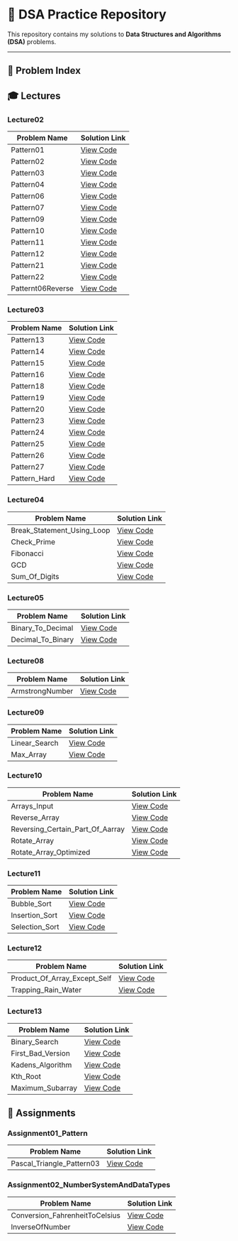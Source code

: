 # 📘 DSA Practice Repository

This repository contains my solutions to **Data Structures and Algorithms (DSA)** problems.

---

## 📑 Problem Index

## 🎓 Lectures

### Lecture02

| Problem Name | Solution Link |
|--------------|---------------|
| Pattern01 | [View Code](src/Lecture02/Pattern01.java) |
| Pattern02 | [View Code](src/Lecture02/Pattern02.java) |
| Pattern03 | [View Code](src/Lecture02/Pattern03.java) |
| Pattern04 | [View Code](src/Lecture02/Pattern04.java) |
| Pattern06 | [View Code](src/Lecture02/Pattern06.java) |
| Pattern07 | [View Code](src/Lecture02/Pattern07.java) |
| Pattern09 | [View Code](src/Lecture02/Pattern09.java) |
| Pattern10 | [View Code](src/Lecture02/Pattern10.java) |
| Pattern11 | [View Code](src/Lecture02/Pattern11.java) |
| Pattern12 | [View Code](src/Lecture02/Pattern12.java) |
| Pattern21 | [View Code](src/Lecture02/Pattern21.java) |
| Pattern22 | [View Code](src/Lecture02/Pattern22.java) |
| Patternt06Reverse | [View Code](src/Lecture02/Patternt06Reverse.java) |


### Lecture03

| Problem Name | Solution Link |
|--------------|---------------|
| Pattern13 | [View Code](src/Lecture03/Pattern13.java) |
| Pattern14 | [View Code](src/Lecture03/Pattern14.java) |
| Pattern15 | [View Code](src/Lecture03/Pattern15.java) |
| Pattern16 | [View Code](src/Lecture03/Pattern16.java) |
| Pattern18 | [View Code](src/Lecture03/Pattern18.java) |
| Pattern19 | [View Code](src/Lecture03/Pattern19.java) |
| Pattern20 | [View Code](src/Lecture03/Pattern20.java) |
| Pattern23 | [View Code](src/Lecture03/Pattern23.java) |
| Pattern24 | [View Code](src/Lecture03/Pattern24.java) |
| Pattern25 | [View Code](src/Lecture03/Pattern25.java) |
| Pattern26 | [View Code](src/Lecture03/Pattern26.java) |
| Pattern27 | [View Code](src/Lecture03/Pattern27.java) |
| Pattern_Hard | [View Code](src/Lecture03/Pattern_Hard.java) |


### Lecture04

| Problem Name | Solution Link |
|--------------|---------------|
| Break_Statement_Using_Loop | [View Code](src/Lecture04/Break_Statement_Using_Loop.java) |
| Check_Prime | [View Code](src/Lecture04/Check_Prime.java) |
| Fibonacci | [View Code](src/Lecture04/Fibonacci.java) |
| GCD | [View Code](src/Lecture04/GCD.java) |
| Sum_Of_Digits | [View Code](src/Lecture04/Sum_Of_Digits.java) |


### Lecture05

| Problem Name | Solution Link |
|--------------|---------------|
| Binary_To_Decimal | [View Code](src/Lecture05/Binary_To_Decimal.java) |
| Decimal_To_Binary | [View Code](src/Lecture05/Decimal_To_Binary.java) |


### Lecture08

| Problem Name | Solution Link |
|--------------|---------------|
| ArmstrongNumber | [View Code](src/Lecture08/ArmstrongNumber.java) |


### Lecture09

| Problem Name | Solution Link |
|--------------|---------------|
| Linear_Search | [View Code](src/Lecture09/Linear_Search.java) |
| Max_Array | [View Code](src/Lecture09/Max_Array.java) |


### Lecture10

| Problem Name | Solution Link |
|--------------|---------------|
| Arrays_Input | [View Code](src/Lecture10/Arrays_Input.java) |
| Reverse_Array | [View Code](src/Lecture10/Reverse_Array.java) |
| Reversing_Certain_Part_Of_Aarray | [View Code](src/Lecture10/Reversing_Certain_Part_Of_Aarray.java) |
| Rotate_Array | [View Code](src/Lecture10/Rotate_Array.java) |
| Rotate_Array_Optimized | [View Code](src/Lecture10/Rotate_Array_Optimized.java) |


### Lecture11

| Problem Name | Solution Link |
|--------------|---------------|
| Bubble_Sort | [View Code](src/Lecture11/Bubble_Sort.java) |
| Insertion_Sort | [View Code](src/Lecture11/Insertion_Sort.java) |
| Selection_Sort | [View Code](src/Lecture11/Selection_Sort.java) |


### Lecture12

| Problem Name | Solution Link |
|--------------|---------------|
| Product_Of_Array_Except_Self | [View Code](src/Lecture12/Product_Of_Array_Except_Self.java) |
| Trapping_Rain_Water | [View Code](src/Lecture12/Trapping_Rain_Water.java) |


### Lecture13

| Problem Name | Solution Link |
|--------------|---------------|
| Binary_Search | [View Code](src/Lecture13/Binary_Search.java) |
| First_Bad_Version | [View Code](src/Lecture13/First_Bad_Version.java) |
| Kadens_Algorithm | [View Code](src/Lecture13/Kadens_Algorithm.java) |
| Kth_Root | [View Code](src/Lecture13/Kth_Root.java) |
| Maximum_Subarray | [View Code](src/Lecture13/Maximum_Subarray.java) |


## 📝 Assignments

### Assignment01_Pattern

| Problem Name | Solution Link |
|--------------|---------------|
| Pascal_Triangle_Pattern03 | [View Code](src/Assignment01_Pattern/Pascal_Triangle_Pattern03.java) |


### Assignment02_NumberSystemAndDataTypes

| Problem Name | Solution Link |
|--------------|---------------|
| Conversion_FahrenheitToCelsius | [View Code](src/Assignment02_NumberSystemAndDataTypes/Conversion_FahrenheitToCelsius.java) |
| InverseOfNumber | [View Code](src/Assignment02_NumberSystemAndDataTypes/InverseOfNumber.java) |

